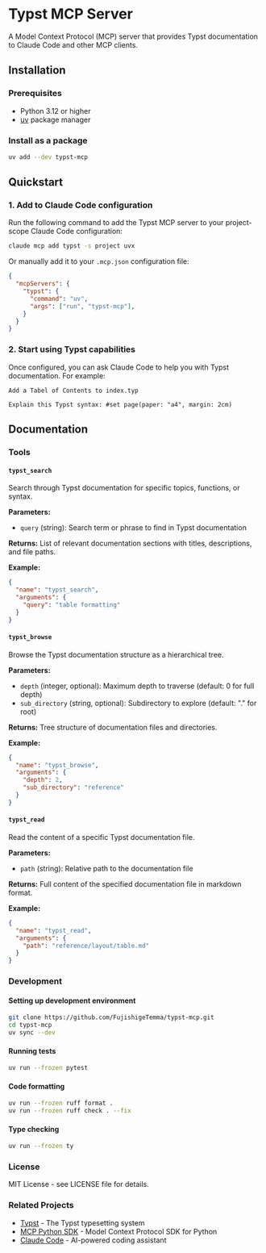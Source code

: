 # Typst MCP Server

A Model Context Protocol (MCP) server that provides Typst documentation to Claude Code and other MCP clients.

## Installation

### Prerequisites

- Python 3.12 or higher
- [uv](https://docs.astral.sh/uv/) package manager

### Install as a package

```bash
uv add --dev typst-mcp
```

## Quickstart

### 1. Add to Claude Code configuration

Run the following command to add the Typst MCP server to your project-scope Claude Code configuration:

```bash
claude mcp add typst -s project uvx  
```

Or manually add it to your `.mcp.json` configuration file:

```json
{
  "mcpServers": {
    "typst": {
      "command": "uv",
      "args": ["run", "typst-mcp"],
    }
  }
}
```

### 2. Start using Typst capabilities

Once configured, you can ask Claude Code to help you with Typst documentation. For example:

```
Add a Tabel of Contents to index.typ
```

```
Explain this Typst syntax: #set page(paper: "a4", margin: 2cm)
```

## Documentation

### Tools

#### `typst_search`
Search through Typst documentation for specific topics, functions, or syntax.

**Parameters:**
- `query` (string): Search term or phrase to find in Typst documentation

**Returns:** List of relevant documentation sections with titles, descriptions, and file paths.

**Example:**
```json
{
  "name": "typst_search",
  "arguments": {
    "query": "table formatting"
  }
}
```

#### `typst_browse`
Browse the Typst documentation structure as a hierarchical tree.

**Parameters:**
- `depth` (integer, optional): Maximum depth to traverse (default: 0 for full depth)
- `sub_directory` (string, optional): Subdirectory to explore (default: "." for root)

**Returns:** Tree structure of documentation files and directories.

**Example:**
```json
{
  "name": "typst_browse",
  "arguments": {
    "depth": 2,
    "sub_directory": "reference"
  }
}
```

#### `typst_read`
Read the content of a specific Typst documentation file.

**Parameters:**
- `path` (string): Relative path to the documentation file

**Returns:** Full content of the specified documentation file in markdown format.

**Example:**
```json
{
  "name": "typst_read",
  "arguments": {
    "path": "reference/layout/table.md"
  }
}
```

### Development

#### Setting up development environment

```bash
git clone https://github.com/FujishigeTemma/typst-mcp.git
cd typst-mcp
uv sync --dev
```

#### Running tests

```bash
uv run --frozen pytest
```

#### Code formatting

```bash
uv run --frozen ruff format .
uv run --frozen ruff check . --fix
```

#### Type checking

```bash
uv run --frozen ty
```

### License

MIT License - see LICENSE file for details.

### Related Projects

- [Typst](https://typst.app/) - The Typst typesetting system
- [MCP Python SDK](https://github.com/modelcontextprotocol/python-sdk) - Model Context Protocol SDK for Python
- [Claude Code](https://docs.anthropic.com/en/docs/claude-code) - AI-powered coding assistant